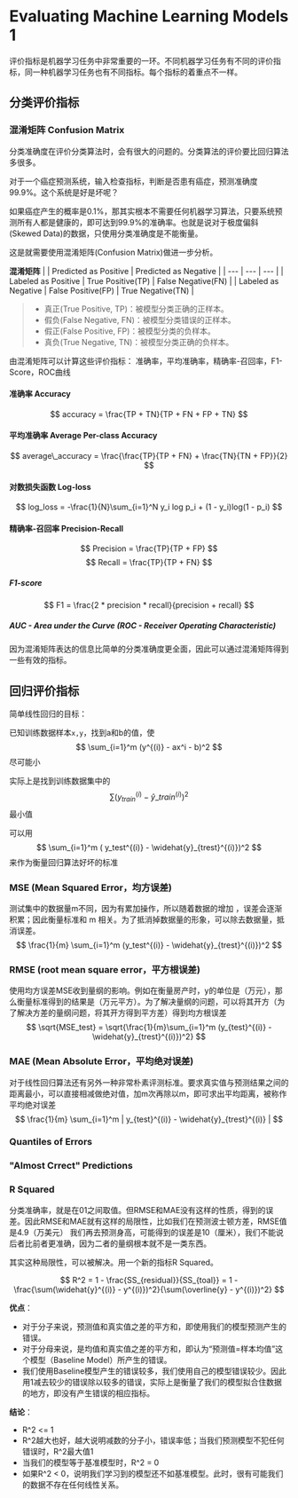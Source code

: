 # Evaluating Machine Learning Models 1

评价指标是机器学习任务中非常重要的一环。不同机器学习任务有不同的评价指标，同一种机器学习任务也有不同指标。每个指标的着重点不一样。

## 分类评价指标

### 混淆矩阵 Confusion Matrix

分类准确度在评价分类算法时，会有很大的问题的。分类算法的评价要比回归算法多很多。

对于一个癌症预测系统，输入检查指标，判断是否患有癌症，预测准确度99.9%。这个系统是好是坏呢？

如果癌症产生的概率是0.1%，那其实根本不需要任何机器学习算法，只要系统预测所有人都是健康的，即可达到99.9%的准确率。也就是说对于极度偏斜(Skewed Data)的数据，只使用分类准确度是不能衡量。

这是就需要使用混淆矩阵(Confusion Matrix)做进一步分析。

**混淆矩阵**
|  | Predicted as Positive | Predicted as Negative |
| --- | --- | --- |
| Labeled as Positive | True Positive(TP) | False Negative(FN) |
| Labeled as Negative | False Positive(FP) | True Negative(TN) |
> - 真正(True Positive, TP)：被模型分类正确的正样本。
> - 假负(False Negative, FN)：被模型分类错误的正样本。
> - 假正(False Positive, FP)：被模型分类的负样本。
> - 真负(True Negative, TN)：被模型分类正确的负样本。

由混淆矩阵可以计算这些评价指标： 准确率，平均准确率，精确率-召回率，F1-Score，ROC曲线

#### 准确率 Accuracy
$$
accuracy = \frac{TP + TN}{TP + FN + FP + TN}
$$

#### 平均准确率 Average Per-class Accuracy
$$
average\_accuracy = \frac{\frac{TP}{TP + FN} + \frac{TN}{TN + FP}}{2}
$$

#### 对数损失函数 Log-loss
$$
log_loss = -\frac{1}{N}\sum_{i=1}^N y_i log p_i + (1 - y_i)log(1 - p_i)
$$

#### 精确率-召回率 Precision-Recall
$$
Precision = \frac{TP}{TP + FP}
$$
$$
Recall = \frac{TP}{TP + FN}
$$


##### F1-score
$$
F1 = \frac{2 * precision * recall}{precision + recall}
$$

##### AUC - Area under the Curve (ROC - Receiver Operating Characteristic)



因为混淆矩阵表达的信息比简单的分类准确度更全面，因此可以通过混淆矩阵得到一些有效的指标。


## 回归评价指标

简单线性回归的目标：

已知训练数据样本`x,y`，找到a和b的值，使
$$
\sum_{i=1}^m (y^{(i)} - ax^i - b)^2
$$
尽可能小

实际上是找到训练数据集中的
$$
\sum (y_{train}^{(i)} - \widehat{y}\_train^{(i)})^2
$$
最小值

可以用
$$
\sum_{i=1}^m ( y_test^{(i)} - \widehat{y}_{trest}^{(i)})^2
$$
来作为衡量回归算法好坏的标准

### MSE (Mean Squared Error，均方误差)
测试集中的数据量m不同，因为有累加操作，所以随着数据的增加 ，误差会逐渐积累；因此衡量标准和 m 相关。为了抵消掉数据量的形象，可以除去数据量，抵消误差。
$$
\frac{1}{m} \sum_{i=1}^m (y_test^{(i)} - \widehat{y}_{trest}^{(i)})^2
$$

### RMSE (root mean square error，平方根误差)
使用均方误差MSE收到量纲的影响。例如在衡量房产时，y的单位是（万元），那么衡量标准得到的结果是（万元平方）。为了解决量纲的问题，可以将其开方（为了解决方差的量纲问题，将其开方得到平方差）得到均方根误差
$$
\sqrt{MSE_test} = \sqrt{\frac{1}{m}\sum_{i=1}^m (y_{test}^{(i)} - \widehat{y}_{trest}^{(i)})^2}
$$

### MAE (Mean Absolute Error，平均绝对误差)
对于线性回归算法还有另外一种非常朴素评测标准。要求真实值与预测结果之间的距离最小，可以直接相减做绝对值，加m次再除以m，即可求出平均距离，被称作平均绝对误差
$$
\frac{1}{m} \sum_{i=1}^m | y_{test}^{(i)} - \widehat{y}_{trest}^{(i)} |
$$

### Quantiles of Errors

### "Almost Crrect" Predictions

### R Squared
分类准确率，就是在01之间取值。但RMSE和MAE没有这样的性质，得到的误差。因此RMSE和MAE就有这样的局限性，比如我们在预测波士顿方差，RMSE值是4.9（万美元） 我们再去预测身高，可能得到的误差是10（厘米），我们不能说后者比前者更准确，因为二者的量纲根本就不是一类东西。

其实这种局限性，可以被解决。用一个新的指标R Squared。

$$
R^2 = 1 - \frac{SS_{residual}}{SS_{toal}} = 1 - \frac{\sum(\widehat{y}^{(i)} - y^{(i)})^2}{\sum(\overline{y} - y^{(i)})^2}
$$

**优点**：
- 对于分子来说，预测值和真实值之差的平方和，即使用我们的模型预测产生的错误。
- 对于分母来说，是均值和真实值之差的平方和，即认为“预测值=样本均值”这个模型（Baseline Model）所产生的错误。
- 我们使用Baseline模型产生的错误较多，我们使用自己的模型错误较少。因此用1减去较少的错误除以较多的错误，实际上是衡量了我们的模型拟合住数据的地方，即没有产生错误的相应指标。

**结论**：
- R^2 <= 1
- R^2越大也好，越大说明减数的分子小，错误率低；当我们预测模型不犯任何错误时，R^2最大值1
- 当我们的模型等于基准模型时，R^2 = 0
- 如果R^2 < 0，说明我们学习到的模型还不如基准模型。此时，很有可能我们的数据不存在任何线性关系。


